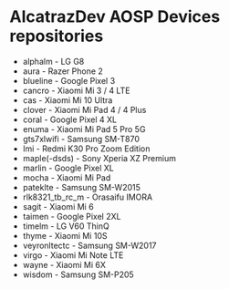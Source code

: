 
<!--

**Here are some ideas to get you started:**

🙋‍♀️ A short introduction - what is your organization all about?
🌈 Contribution guidelines - how can the community get involved?
👩‍💻 Useful resources - where can the community find your docs? Is there anything else the community should know?
🍿 Fun facts - what does your team eat for breakfast?
🧙 Remember, you can do mighty things with the power of [Markdown](https://docs.github.com/github/writing-on-github/getting-started-with-writing-and-formatting-on-github/basic-writing-and-formatting-syntax)
-->
# AlcatrazDev AOSP Devices repositories
- alphalm - LG G8
- aura - Razer Phone 2
- blueline - Google Pixel 3
- cancro - Xiaomi Mi 3 / 4 LTE
- cas - Xiaomi Mi 10 Ultra
- clover - Xiaomi Mi Pad 4 / 4 Plus
- coral - Google Pixel 4 XL
- enuma - Xiaomi Mi Pad 5 Pro 5G
- gts7xlwifi - Samsung SM-T870
- lmi - Redmi K30 Pro Zoom Edition
- maple(-dsds) - Sony Xperia XZ Premium
- marlin - Google Pixel XL
- mocha - Xiaomi Mi Pad
- pateklte - Samsung SM-W2015
- rlk8321_tb_rc_m - Orasaifu IMORA
- sagit - Xiaomi Mi 6
- taimen - Google Pixel 2XL
- timelm - LG V60 ThinQ
- thyme - Xiaomi Mi 10S
- veyronltectc - Samsung SM-W2017
- virgo - Xiaomi Mi Note LTE
- wayne - Xiaomi Mi 6X
- wisdom - Samsung SM-P205
